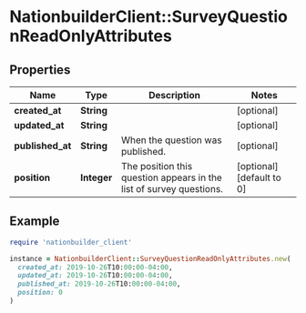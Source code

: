# NationbuilderClient::SurveyQuestionReadOnlyAttributes

## Properties

| Name | Type | Description | Notes |
| ---- | ---- | ----------- | ----- |
| **created_at** | **String** |  | [optional] |
| **updated_at** | **String** |  | [optional] |
| **published_at** | **String** | When the question was published. | [optional] |
| **position** | **Integer** | The position this question appears in the list of survey questions. | [optional][default to 0] |

## Example

```ruby
require 'nationbuilder_client'

instance = NationbuilderClient::SurveyQuestionReadOnlyAttributes.new(
  created_at: 2019-10-26T10:00:00-04:00,
  updated_at: 2019-10-26T10:00:00-04:00,
  published_at: 2019-10-26T10:00:00-04:00,
  position: 0
)
```

